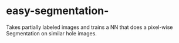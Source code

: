 # easy-segmentation-
Takes partially labeled images and trains a NN that does a pixel-wise Segmentation on similar hole images.

